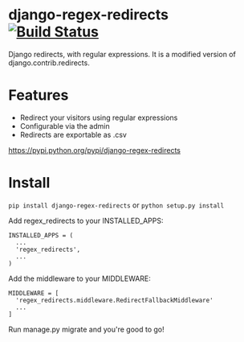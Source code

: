 django-regex-redirects [![Build Status](https://travis-ci.org/maykinmedia/django-regex-redirects.svg?branch=master)](https://travis-ci.org/maykinmedia/django-regex-redirects)
======================

Django redirects, with regular expressions. It is a modified version of django.contrib.redirects.

Features
========

 * Redirect your visitors using regular expressions
 * Configurable via the admin
 * Redirects are exportable as .csv
 
https://pypi.python.org/pypi/django-regex-redirects

Install
=======

```pip install django-regex-redirects``` or ```python setup.py install```

Add regex_redirects to your INSTALLED_APPS:

```
INSTALLED_APPS = (
  ...
  'regex_redirects',
  ...
)
```

Add the middleware to your MIDDLEWARE:

```
MIDDLEWARE = [
  'regex_redirects.middleware.RedirectFallbackMiddleware'
  ...
]
```

Run manage.py migrate and you're good to go!




